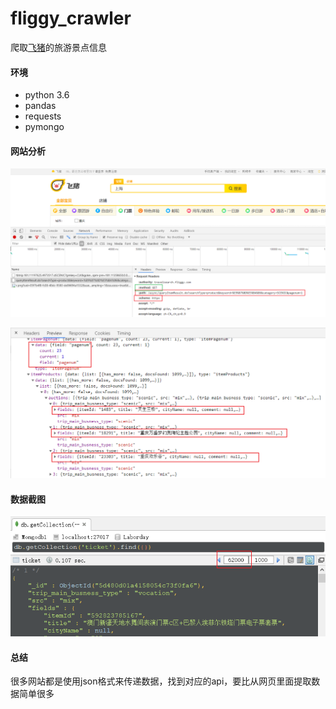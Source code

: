 # fliggy_crawler

爬取[飞猪](https://www.fliggy.com/)的旅游景点信息

#### 环境

- python 3.6
- pandas
- requests
- pymongo

#### 网站分析

![找到请求](picture/001.png)

![分析数据](picture/002.png)

#### 数据截图

![mongodb截图](picture/003.png)

#### 总结

很多网站都是使用json格式来传递数据，找到对应的api，要比从网页里面提取数据简单很多